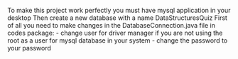To make this project work perfectly you must have mysql application in your desktop
Then create a new database with a name DataStructuresQuiz
First of all you need to make changes in the DatabaseConnection.java file in codes package:
    - change user for driver manager if you are not using the root as a user for mysql database in your system
    - change the password to your password
